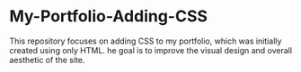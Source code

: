 # My-Portfolio-Adding-CSS
This repository focuses on adding CSS to my portfolio, which was initially created using only HTML. he goal is to improve the visual design and overall aesthetic of the site.
